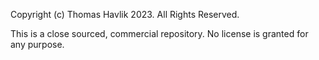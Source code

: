 Copyright (c) Thomas Havlik 2023. All Rights Reserved.

This is a close sourced, commercial repository. No license is granted for any purpose.
